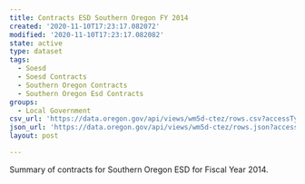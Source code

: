 ```yaml
---
title: Contracts ESD Southern Oregon FY 2014
created: '2020-11-10T17:23:17.082072'
modified: '2020-11-10T17:23:17.082082'
state: active
type: dataset
tags:
  - Soesd
  - Soesd Contracts
  - Southern Oregon Contracts
  - Southern Oregon Esd Contracts
groups:
  - Local Government
csv_url: 'https://data.oregon.gov/api/views/wm5d-ctez/rows.csv?accessType=DOWNLOAD'
json_url: 'https://data.oregon.gov/api/views/wm5d-ctez/rows.json?accessType=DOWNLOAD'
layout: post

---
```

Summary of contracts for Southern Oregon ESD for Fiscal Year 2014.
